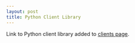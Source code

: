 ```yaml
---
layout: post
title: Python Client Library
---
```


Link to Python client library added to [clients
page](/beanstalkd/client.html).
